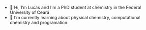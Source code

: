 - 👋 Hi, I’m Lucas and I'm a PhD student at chemistry in the Federal University of Ceará
- 🌱 I’m currently learning about physical chemistry, computational chemistry and programation

<!---
lucas-limaa/lucas-limaa is a ✨ special ✨ repository because its `README.md` (this file) appears on your GitHub profile.
You can click the Preview link to take a look at your changes.
--->
